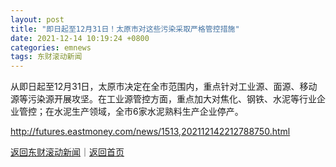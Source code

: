 ```yaml
---
layout: post
title: "即日起至12月31日！太原市对这些污染采取严格管控措施"
date: 2021-12-14 10:19:24 +0800
categories: emnews
tags: 东财滚动新闻
---
```


从即日起至12月31日，太原市决定在全市范围内，重点针对工业源、面源、移动源等污染源开展攻坚。在工业源管控方面，重点加大对焦化、钢铁、水泥等行业企业管控；在水泥生产领域，全市6家水泥熟料生产企业停产。

<http://futures.eastmoney.com/news/1513,202112142212788750.html>

[返回东财滚动新闻](//finews.withounder.com/emnews/)｜[返回首页](//finews.withounder.com/)